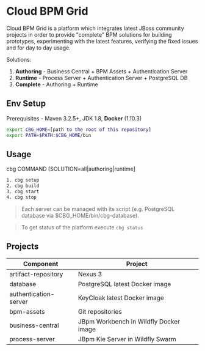 # Cloud BPM Grid
Cloud BPM Grid is a platform which integrates latest JBoss community projects in order to provide "complete" BPM solutions for building prototypes, experimenting with the latest features, verifying the fixed issues and for day to day usage.

Solutions:

1. **Authoring** - Business Central + BPM Assets + Authentication Server
2. **Runtime** - Process Server + Authentication Server + PostgreSQL DB
3. **Complete** - Authoring + Runtime

## Env Setup

Prerequisites - Maven 3.2.5+, JDK 1.8, **Docker** (1.10.3)
```sh
export CBG_HOME=[path to the root of this repository]
export PATH=$PATH:$CBG_HOME/bin
```

## Usage

cbg COMMAND [SOLUTION=all|authoring|runtime]

```sh
1. cbg setup
2. cbg build
3. cbg start
4. cbg stop
```

> Each server can be managed with its script (e.g. PostgreSQL database via \$CBG_HOME/bin/cbg-database).

> To get status of the platform execute ```cbg status```

## Projects

Component             | Project
--------------------- | ---------------------------------------
artifact-repository   | Nexus 3
database              | PostgreSQL latest Docker image
authentication-server | KeyCloak latest Docker image 
bpm-assets            | Git repositories
business-central      | JBpm Workbench in Wildfly Docker image
process-server        | JBpm Kie Server in Wildfly Swarm

